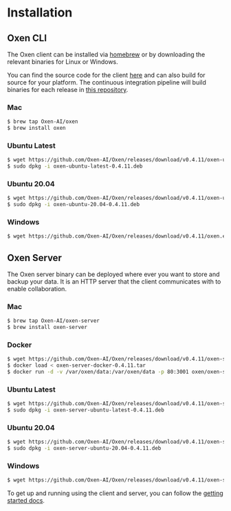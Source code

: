 # Installation

## Oxen CLI

The Oxen client can be installed via [homebrew](https://brew.sh/) or by downloading the relevant binaries for Linux or Windows.

You can find the source code for the client [here](https://github.com/Oxen-AI/Oxen) and can also build for source for your platform. The continuous integration pipeline will build binaries for each release in [this repository]((https://github.com/Oxen-AI/Oxen)).

### Mac

```bash
$ brew tap Oxen-AI/oxen
$ brew install oxen
```

### Ubuntu Latest

```bash
$ wget https://github.com/Oxen-AI/Oxen/releases/download/v0.4.11/oxen-ubuntu-latest-0.4.11.deb
$ sudo dpkg -i oxen-ubuntu-latest-0.4.11.deb
```

### Ubuntu 20.04

```bash
$ wget https://github.com/Oxen-AI/Oxen/releases/download/v0.4.11/oxen-ubuntu-20.04-0.4.11.deb
$ sudo dpkg -i oxen-ubuntu-20.04-0.4.11.deb
```

### Windows

```bash
$ wget https://github.com/Oxen-AI/Oxen/releases/download/v0.4.11/oxen.exe
```

## Oxen Server

The Oxen server binary can be deployed where ever you want to store and backup your data. It is an HTTP server that the client communicates with to enable collaboration.

### Mac

```bash
$ brew tap Oxen-AI/oxen-server
$ brew install oxen-server
```

### Docker

```bash
$ wget https://github.com/Oxen-AI/Oxen/releases/download/v0.4.11/oxen-server-docker-0.4.11.tar
$ docker load < oxen-server-docker-0.4.11.tar
$ docker run -d -v /var/oxen/data:/var/oxen/data -p 80:3001 oxen/oxen-server:latest
```

### Ubuntu Latest

```bash
$ wget https://github.com/Oxen-AI/Oxen/releases/download/v0.4.11/oxen-server-ubuntu-latest-0.4.11.deb
$ sudo dpkg -i oxen-server-ubuntu-latest-0.4.11.deb
```

### Ubuntu 20.04

```bash
$ wget https://github.com/Oxen-AI/Oxen/releases/download/v0.4.11/oxen-server-ubuntu-20.04-0.4.11.deb
$ sudo dpkg -i oxen-server-ubuntu-20.04-0.4.11.deb
```

### Windows

```bash
$ wget https://github.com/Oxen-AI/Oxen/releases/download/v0.4.11/oxen-server.exe
```

To get up and running using the client and server, you can follow the [getting started docs](README.md).
